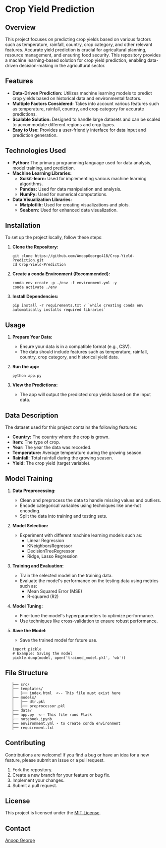 # Crop Yield Prediction

## Overview

This project focuses on predicting crop yields based on various factors such as temperature, rainfall, country, crop category, and other relevant features. Accurate yield prediction is crucial for agricultural planning, resource management, and ensuring food security. This repository provides a machine learning-based solution for crop yield prediction, enabling data-driven decision-making in the agricultural sector.

## Features

*   **Data-Driven Prediction:** Utilizes machine learning models to predict crop yields based on historical data and environmental factors.
*   **Multiple Factors Considered:** Takes into account various features such as temperature, rainfall, country, and crop category for accurate predictions.
*   **Scalable Solution:** Designed to handle large datasets and can be scaled to accommodate different regions and crop types.
*   **Easy to Use:** Provides a user-friendly interface for data input and prediction generation.

## Technologies Used

*   **Python:** The primary programming language used for data analysis, model training, and prediction.
*   **Machine Learning Libraries:**
    *   **Scikit-learn:** Used for implementing various machine learning algorithms.
    *   **Pandas:** Used for data manipulation and analysis.
    *   **NumPy:** Used for numerical computations.
*   **Data Visualization Libraries:**
    *   **Matplotlib:** Used for creating visualizations and plots.
    *   **Seaborn:** Used for enhanced data visualization.

## Installation

To set up the project locally, follow these steps:

1.  **Clone the Repository:**

    ```
    git clone https://github.com/AnoopGeorge418/Crop-Yield-Prediction.git
    cd Crop-Yield-Prediction
    ```

2.  **Create a conda Environment (Recommended):**

    ```
    conda env create -p ./env -f environment.yml -y
    conda activate ./env
    ```

3.  **Install Dependencies:**

    ```
    pip install -r requirements.txt / `while creating conda env automatically installs required libraries`
    ```

## Usage

1.  **Prepare Your Data:**
    *   Ensure your data is in a compatible format (e.g., CSV).
    *   The data should include features such as temperature, rainfall, country, crop category, and historical yield data.

2.  **Run the app:**

    ```
    python app.py
    ```

3.  **View the Predictions:**
    *  The app will output the predicted crop yields based on the input data.

## Data Description

The dataset used for this project contains the following features:

*   **Country:** The country where the crop is grown.
*   **Item:** The type of crop.
*   **Year:** The year the data was recorded.
*   **Temperature:** Average temperature during the growing season.
*   **Rainfall:** Total rainfall during the growing season.
*   **Yield:** The crop yield (target variable).

## Model Training

1.  **Data Preprocessing:**
    *   Clean and preprocess the data to handle missing values and outliers.
    *   Encode categorical variables using techniques like one-hot encoding.
    *   Split the data into training and testing sets.

2.  **Model Selection:**
    *   Experiment with different machine learning models such as:
        *   Linear Regression
        *   KNeighborsRegressor
        *   DecisionTreeRegressor
        *   Ridge, Lasso Regression

3.  **Training and Evaluation:**
    *   Train the selected model on the training data.
    *   Evaluate the model's performance on the testing data using metrics such as:
        *   Mean Squared Error (MSE)
        *   R-squared (R2)

4.  **Model Tuning:**
    *   Fine-tune the model's hyperparameters to optimize performance.
    *   Use techniques like cross-validation to ensure robust performance.

5.  **Save the Model:**
    *   Save the trained model for future use.

    ```
    import pickle
    # Example: Saving the model
    pickle.dump(model, open('trained_model.pkl', 'wb'))
    ```

## File Structure

 ```project_folder/
    ├── src/
    ├── templates/
    │   ├── index.html  <-- This file must exist here
    ├── models/
    │   ├── dtr.pkl
    │   ├── preprocessor.pkl
    ├── data/
    ├── app.py  <-- This file runs Flask
    ├── notebook.ipynb
    ├── environment.yml - to create conda environment
    ├── requirement.txt
```

## Contributing

Contributions are welcome! If you find a bug or have an idea for a new feature, please submit an issue or a pull request.

1.  Fork the repository.
2.  Create a new branch for your feature or bug fix.
3.  Implement your changes.
4.  Submit a pull request.

## License

This project is licensed under the [MIT License](LICENSE).

## Contact

[Anoop George](anoopgeorge418@gmail.com)

